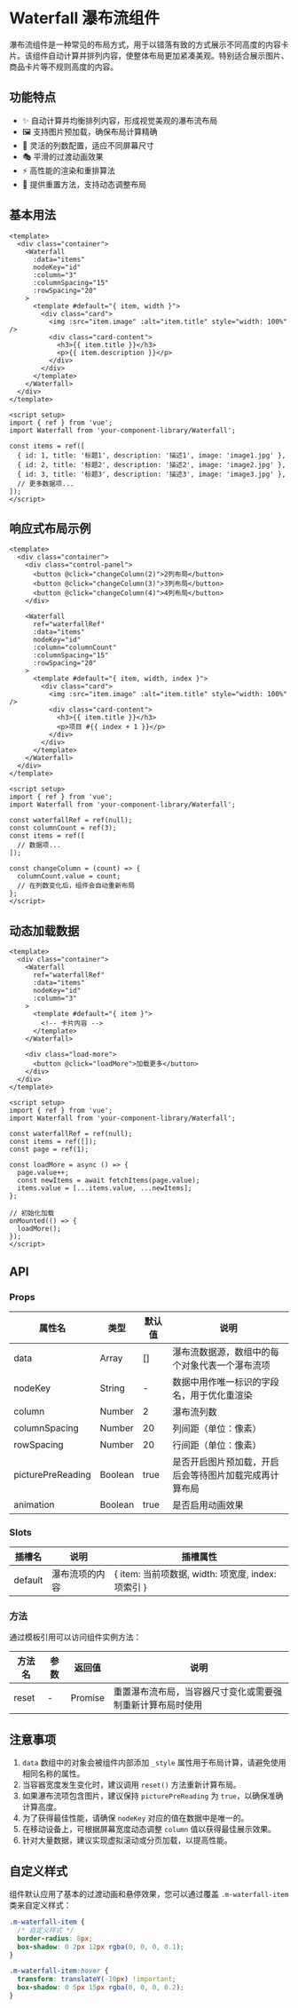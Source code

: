 # Waterfall 瀑布流组件

瀑布流组件是一种常见的布局方式，用于以错落有致的方式展示不同高度的内容卡片。该组件自动计算并排列内容，使整体布局更加紧凑美观。特别适合展示图片、商品卡片等不规则高度的内容。

## 功能特点

- ✨ 自动计算并均衡排列内容，形成视觉美观的瀑布流布局
- 🖼️ 支持图片预加载，确保布局计算精确
- 📱 灵活的列数配置，适应不同屏幕尺寸
- 🎭 平滑的过渡动画效果
- ⚡ 高性能的渲染和重排算法
- 🔄 提供重置方法，支持动态调整布局

## 基本用法

```vue
<template>
  <div class="container">
    <Waterfall
      :data="items"
      nodeKey="id"
      :column="3"
      :columnSpacing="15"
      :rowSpacing="20"
    >
      <template #default="{ item, width }">
        <div class="card">
          <img :src="item.image" :alt="item.title" style="width: 100%" />
          <div class="card-content">
            <h3>{{ item.title }}</h3>
            <p>{{ item.description }}</p>
          </div>
        </div>
      </template>
    </Waterfall>
  </div>
</template>

<script setup>
import { ref } from 'vue';
import Waterfall from 'your-component-library/Waterfall';

const items = ref([
  { id: 1, title: '标题1', description: '描述1', image: 'image1.jpg' },
  { id: 2, title: '标题2', description: '描述2', image: 'image2.jpg' },
  { id: 3, title: '标题3', description: '描述3', image: 'image3.jpg' },
  // 更多数据项...
]);
</script>
```

## 响应式布局示例

```vue
<template>
  <div class="container">
    <div class="control-panel">
      <button @click="changeColumn(2)">2列布局</button>
      <button @click="changeColumn(3)">3列布局</button>
      <button @click="changeColumn(4)">4列布局</button>
    </div>
    
    <Waterfall
      ref="waterfallRef"
      :data="items"
      nodeKey="id"
      :column="columnCount"
      :columnSpacing="15"
      :rowSpacing="20"
    >
      <template #default="{ item, width, index }">
        <div class="card">
          <img :src="item.image" :alt="item.title" style="width: 100%" />
          <div class="card-content">
            <h3>{{ item.title }}</h3>
            <p>项目 #{{ index + 1 }}</p>
          </div>
        </div>
      </template>
    </Waterfall>
  </div>
</template>

<script setup>
import { ref } from 'vue';
import Waterfall from 'your-component-library/Waterfall';

const waterfallRef = ref(null);
const columnCount = ref(3);
const items = ref([
  // 数据项...
]);

const changeColumn = (count) => {
  columnCount.value = count;
  // 在列数变化后，组件会自动重新布局
};
</script>
```

## 动态加载数据

```vue
<template>
  <div class="container">
    <Waterfall
      ref="waterfallRef"
      :data="items"
      nodeKey="id"
      :column="3"
    >
      <template #default="{ item }">
        <!-- 卡片内容 -->
      </template>
    </Waterfall>
    
    <div class="load-more">
      <button @click="loadMore">加载更多</button>
    </div>
  </div>
</template>

<script setup>
import { ref } from 'vue';
import Waterfall from 'your-component-library/Waterfall';

const waterfallRef = ref(null);
const items = ref([]);
const page = ref(1);

const loadMore = async () => {
  page.value++;
  const newItems = await fetchItems(page.value);
  items.value = [...items.value, ...newItems];
};

// 初始化加载
onMounted(() => {
  loadMore();
});
</script>
```

## API

### Props

| 属性名 | 类型 | 默认值 | 说明 |
| ----- | ---- | ------ | ---- |
| data | Array | [] | 瀑布流数据源，数组中的每个对象代表一个瀑布流项 |
| nodeKey | String | - | 数据中用作唯一标识的字段名，用于优化重渲染 |
| column | Number | 2 | 瀑布流列数 |
| columnSpacing | Number | 20 | 列间距（单位：像素） |
| rowSpacing | Number | 20 | 行间距（单位：像素） |
| picturePreReading | Boolean | true | 是否开启图片预加载，开启后会等待图片加载完成再计算布局 |
| animation | Boolean | true | 是否启用动画效果 |

### Slots

| 插槽名 | 说明 | 插槽属性 |
| ----- | ---- | ------- |
| default | 瀑布流项的内容 | { item: 当前项数据, width: 项宽度, index: 项索引 } |

### 方法

通过模板引用可以访问组件实例方法：

| 方法名 | 参数 | 返回值 | 说明 |
| ----- | ---- | ------ | ---- |
| reset | - | Promise<void> | 重置瀑布流布局，当容器尺寸变化或需要强制重新计算布局时使用 |

## 注意事项

1. `data` 数组中的对象会被组件内部添加 `_style` 属性用于布局计算，请避免使用相同名称的属性。
2. 当容器宽度发生变化时，建议调用 `reset()` 方法重新计算布局。
3. 如果瀑布流项包含图片，建议保持 `picturePreReading` 为 `true`，以确保准确计算高度。
4. 为了获得最佳性能，请确保 `nodeKey` 对应的值在数据中是唯一的。
5. 在移动设备上，可根据屏幕宽度动态调整 `column` 值以获得最佳展示效果。
6. 针对大量数据，建议实现虚拟滚动或分页加载，以提高性能。

## 自定义样式

组件默认应用了基本的过渡动画和悬停效果，您可以通过覆盖 `.m-waterfall-item` 类来自定义样式：

```css
.m-waterfall-item {
  /* 自定义样式 */
  border-radius: 8px;
  box-shadow: 0 2px 12px rgba(0, 0, 0, 0.1);
}

.m-waterfall-item:hover {
  transform: translateY(-10px) !important;
  box-shadow: 0 5px 15px rgba(0, 0, 0, 0.2);
}
```
